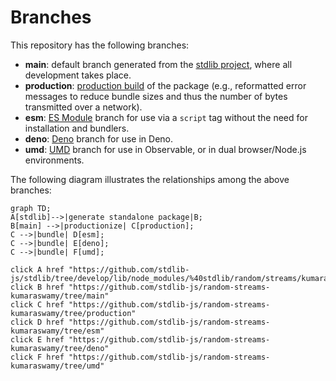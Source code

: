 <!--

@license Apache-2.0

Copyright (c) 2022 The Stdlib Authors.

Licensed under the Apache License, Version 2.0 (the "License");
you may not use this file except in compliance with the License.
You may obtain a copy of the License at

    http://www.apache.org/licenses/LICENSE-2.0

Unless required by applicable law or agreed to in writing, software
distributed under the License is distributed on an "AS IS" BASIS,
WITHOUT WARRANTIES OR CONDITIONS OF ANY KIND, either express or implied.
See the License for the specific language governing permissions and
limitations under the License.

-->

# Branches

This repository has the following branches:

-   **main**: default branch generated from the [stdlib project][stdlib-url], where all development takes place.
-   **production**: [production build][production-url] of the package (e.g., reformatted error messages to reduce bundle sizes and thus the number of bytes transmitted over a network).
-   **esm**: [ES Module][esm-url] branch for use via a `script` tag without the need for installation and bundlers.
-   **deno**: [Deno][deno-url] branch for use in Deno.
-   **umd**: [UMD][umd-url] branch for use in Observable, or in dual browser/Node.js environments.

The following diagram illustrates the relationships among the above branches:

```mermaid
graph TD;
A[stdlib]-->|generate standalone package|B;
B[main] -->|productionize| C[production];
C -->|bundle| D[esm];
C -->|bundle| E[deno];
C -->|bundle| F[umd];

click A href "https://github.com/stdlib-js/stdlib/tree/develop/lib/node_modules/%40stdlib/random/streams/kumaraswamy"
click B href "https://github.com/stdlib-js/random-streams-kumaraswamy/tree/main"
click C href "https://github.com/stdlib-js/random-streams-kumaraswamy/tree/production"
click D href "https://github.com/stdlib-js/random-streams-kumaraswamy/tree/esm"
click E href "https://github.com/stdlib-js/random-streams-kumaraswamy/tree/deno"
click F href "https://github.com/stdlib-js/random-streams-kumaraswamy/tree/umd"
```

[stdlib-url]: https://github.com/stdlib-js/stdlib/tree/develop/lib/node_modules/%40stdlib/random/streams/kumaraswamy
[production-url]: https://github.com/stdlib-js/random-streams-kumaraswamy/tree/production
[deno-url]: https://github.com/stdlib-js/random-streams-kumaraswamy/tree/deno
[umd-url]: https://github.com/stdlib-js/random-streams-kumaraswamy/tree/umd
[esm-url]: https://github.com/stdlib-js/random-streams-kumaraswamy/tree/esm